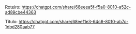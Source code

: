 Roteiro: https://chatgpt.com/share/68eeea5f-f5a0-8010-a52c-ad89cbe44363

Título: https://chatgpt.com/share/68eef1e3-64c8-8010-ab7c-1dbd280aab77
